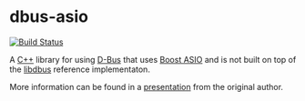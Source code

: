 dbus-asio
=========

[![Build Status](https://travis-ci.org/dbus-asio/dbus-asio.svg?branch=master)](https://travis-ci.org/dbus-asio/dbus-asio)

A [C++](https://isocpp.org/) library for using
[D-Bus](https://www.freedesktop.org/wiki/Software/dbus/) that uses [Boost
ASIO](https://think-async.com/Asio/) and is not built on top of the
[libdbus](https://dbus.freedesktop.org/doc/api/html/index.html) reference
implementaton.

More information can be found in a
[presentation](https://archive.fosdem.org/2019/schedule/event/dbus_asio/)
from the original author.
